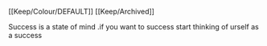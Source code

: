 [[Keep/Colour/DEFAULT]] [[Keep/Archived]] 

Success is a state of mind .if you want to success start thinking of urself as a success 
